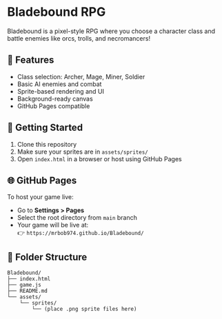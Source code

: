 # Bladebound RPG

Bladebound is a pixel-style RPG where you choose a character class and battle enemies like orcs, trolls, and necromancers!

## 🔹 Features
- Class selection: Archer, Mage, Miner, Soldier
- Basic AI enemies and combat
- Sprite-based rendering and UI
- Background-ready canvas
- GitHub Pages compatible

## 🚀 Getting Started
1. Clone this repository
2. Make sure your sprites are in `assets/sprites/`
3. Open `index.html` in a browser or host using GitHub Pages

## 🌐 GitHub Pages
To host your game live:
- Go to **Settings > Pages**
- Select the root directory from `main` branch
- Your game will be live at:  
  👉 `https://mrbob974.github.io/Bladebound/`

## 📁 Folder Structure
```
Bladebound/
├── index.html
├── game.js
├── README.md
└── assets/
    └── sprites/
        └── (place .png sprite files here)
```
